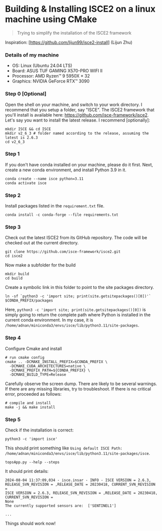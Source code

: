 # Building & Installing ISCE2 on a linux machine using CMake
> Trying to simplify the installation of the ISCE2 framework

Inspiration: [https://github.com/lijun99/isce2-install] (Lijun Zhu)

### Details of my machine
- OS: Linux (Ubuntu 24.04 LTS)
- Board: ASUS TUF GAMING X570-PRO WIFI II
- Processor: AMD Ryzen™ 9 5950X × 32
- Graphics: NVIDIA GeForce RTX™ 3090

### Step 0 [Optional]
Open the shell on your machine, and switch to your work directory. I recommend that you setup a folder, say "ISCE". The ISCE2 framework that you'll install is available here: https://github.com/isce-framework/isce2. Let's say you want to install the latest release. I recommend [optionally]:

```
mkdir ISCE && cd ISCE
mkdir v2_6_3 # folder named according to the release, assuming the latest is 2.6.3
cd v2_6_3
```

### Step 1
If you don't have conda installed on your machine, please do it first. Next, create a new conda environment, and install Python 3.9 in it.

```
conda create --name isce python=3.11
conda activate isce
```

### Step 2
Install packages listed in the `requirement.txt` file.

```
conda install -c conda-forge --file requirements.txt
```

### Step 3
Check out the latest ISCE2 from its GitHub repository. The code will be checked out at the current directory.

```
git clone https://github.com/isce-framework/isce2.git
cd isce2
```

Now make a subfolder for the build
```
mkdir build
cd build
```

Create a symbolic link in this folder to point to the site packages directory.
```
ln -sf `python3 -c 'import site; print(site.getsitepackages()[0])'` $CONDA_PREFIX/packages
```
Here, `python3 -c 'import site; print(site.getsitepackages()[0])` is simply going to return the complete path where Python is installed in the current conda environment. In my case, it is `/home/adnan/miniconda3/envs/isce/lib/python3.11/site-packages`.

### Step 4
Configure Cmake and install

```
# run cmake config
cmake .. -DCMAKE_INSTALL_PREFIX=$CONDA_PREFIX \
  -DCMAKE_CUDA_ARCHITECTURES=native \
  -DCMAKE_PREFIX_PATH=${CONDA_PREFIX} \
  -DCMAKE_BUILD_TYPE=Release 
```
Carefully observe the screen dump. There are likely to be several warnings. If there are any missing libraries, try to troubleshoot. If there is no critical error, proceeded as follows:

```
# compile and install 
make -j && make install
```

### Step 5
Check if the installation is correct:

```
python3 -c 'import isce'
```
This should print something like `Using default ISCE Path: /home/adnan/miniconda3/envs/isce/lib/python3.11/site-packages/isce`.

```
topsApp.py --help --steps
```
It should print details:

```
2024-08-04 11:37:09,034 - isce.insar - INFO - ISCE VERSION = 2.6.3, RELEASE_SVN_REVISION = ,RELEASE_DATE = 20230418, CURRENT_SVN_REVISION = 
ISCE VERSION = 2.6.3, RELEASE_SVN_REVISION = ,RELEASE_DATE = 20230418, CURRENT_SVN_REVISION = 
None
The currently supported sensors are:  ['SENTINEL1']

...
```

Things should work now!

